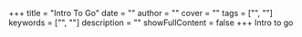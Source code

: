 +++
title = "Intro To Go"
date = ""
author = ""
cover = ""
tags = ["", ""]
keywords = ["", ""]
description = ""
showFullContent = false
+++
Intro to go